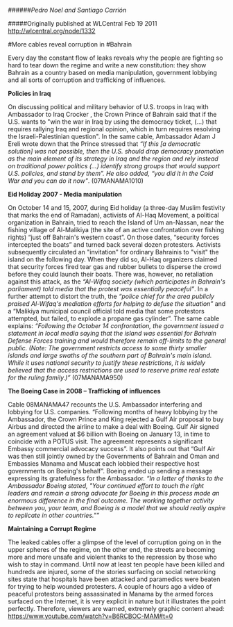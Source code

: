 ######*Pedro Noel and Santiago Carrión*

#####Originally published at WLCentral Feb 19 2011 <http://wlcentral.org/node/1332>

#More cables reveal corruption in #Bahrain

Every day the constant flow of leaks reveals why the people are fighting so hard to tear down the regime and write a new constitution: they show Bahrain as a country based on media manipulation, government lobbying and all sorts of corruption and trafficking of influences.

**Policies in Iraq**

On discussing political and military behavior of U.S. troops in Iraq with Ambassador to Iraq Crocker , the Crown Prince of Bahrain said that if the U.S. wants to "win the war in Iraq by using the democracy ticket, (...) that requires rallying Iraq and regional opinion, which in turn requires resolving the Israeli-Palestinian question". In the same cable, Ambassador Adam J Ereli wrote down that the Prince stressed that *“If this [a democratic solution] was not possible, then the U.S. should drop democracy promotion as the main element of its strategy in Iraq and the region and rely instead on traditional power politics (...) identify strong groups that would support U.S. policies, and stand by them”. He also added, “you did it in the Cold War and you can do it now"*. (07MANAMA1010)

**Eid Holiday 2007 - Media manipulation**

On October 14 and 15, 2007, during Eid holiday (a three-day Muslim festivity that marks the end of Ramadan), activists of Al-Haq Movement, a political organization in Bahrain, tried to reach the Island of Um an-Nassan, near the fishing village of Al-Malikiya (the site of an active confrontation over fishing rights) “just off Bahrain's western coast”. On those dates, “security forces intercepted the boats” and turned back several dozen protesters. Activists subsequently circulated an "invitation" for ordinary Bahrainis to "visit" the island on the following day. When they did so, Al-Haq organizers claimed that security forces fired tear gas and rubber bullets to disperse the crowd before they could launch their boats. There was, however, no retaliation against this attack, as the *“Al-Wifaq society (which participates in Bahrain's parliament) told media that the protest was essentially peaceful”*. In a further attempt to distort the truth, the *“police chief for the area publicly praised Al-Wifaq's mediation efforts for helping to defuse the situation”* and a “Malikiya municipal council official told media that some protestors attempted, but failed, to explode a propane gas cylinder”. The same cable explains: *“Following the October 14 confrontation, the government issued a statement in local media saying that the island was essential for Bahrain Defense Forces training and would therefore remain off-limits to the general public. (Note: The government restricts access to some thirty smaller islands and large swaths of the southern part of Bahrain's main island. While it uses national security to justify these restrictions, it is widely believed that the access restrictions are used to reserve prime real estate for the ruling family.)”* (07MANAMA950)

**The Boeing Case in 2008 – Trafficking of influences**

Cable 08MANAMA47 recounts the U.S. Ambassador interfering and lobbying for U.S. companies. “Following months of heavy lobbying by the Ambassador, the Crown Prince and King rejected a Gulf Air proposal to buy Airbus and directed the airline to make a deal with Boeing. Gulf Air signed an agreement valued at $6 billion with Boeing on January 13, in time to coincide with a POTUS visit. The agreement represents a significant Embassy commercial advocacy success”. It also points out that “Gulf Air was then still jointly owned by the Governments of Bahrain and Oman and Embassies Manama and Muscat each lobbied their respective host governments on Boeing's behalf”. Boeing ended up sending a message expressing its gratefulness for the Ambassador. *“In a letter of thanks to the Ambassador Boeing stated, "Your continued effort to touch the right leaders and remain a strong advocate for Boeing in this process made an enormous difference in the final outcome. The working together activity between you, your team, and Boeing is a model that we should really aspire to replicate in other countries."”*

**Maintaining a Corrupt Regime**

The leaked cables offer a glimpse of the level of corruption going on in the upper spheres of the regime, on the other end, the streets are becoming more and more unsafe and violent thanks to the repression by those who wish to stay in command. Until now at least ten people have been killed and hundreds are injured, some of the stories surfacing on social networking sites state that hospitals have been attacked and paramedics were beaten for trying to help wounded protesters. A couple of hours ago a video of peaceful protestors being assassinated in Manama by the armed forces surfaced on the Internet, it is very explicit in nature but it illustrates the point perfectly. Therefore, viewers are warned, extremely graphic content ahead:  <https://www.youtube.com/watch?v=B6RCBOC-MAM#t=0>
